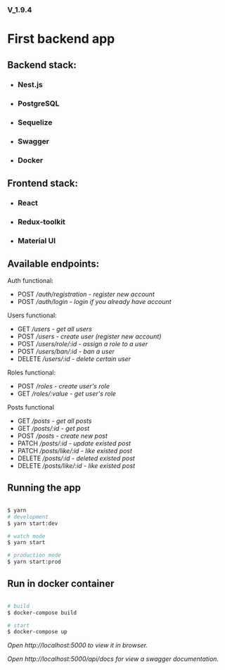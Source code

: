 ### V_1.9.4

# First backend app


## Backend stack:
* ### Nest.js
* ### PostgreSQL
* ### Sequelize
* ### Swagger
* ### Docker


## Frontend stack:
* ### React
* ### Redux-toolkit
* ### Material UI


## Available endpoints:


Auth functional:
- POST */auth/registration - register new account*
- POST */auth/login - login if you already have account*

Users functional:
- GET */users - get all users*
- POST */users - create user (register new account)*
- POST */users/role/:id - assign a role to a user*
- POST */users/ban/:id - ban a user*
- DELETE */users/:id - delete certain user*

Roles functional:
- POST */roles - create user's role*
- GET */roles/:value - get user's role*


Posts functional
- GET */posts - get all posts*
- GET */posts/:id - get post*
- POST */posts - create new post*
- PATCH */posts/:id - update existed post*
- PATCH */posts/like/:id - like existed post*
- DELETE */posts/:id - deleted existed post*
- DELETE */posts/like/:id - like existed post*



## Running the app

```bash

$ yarn
# development
$ yarn start:dev

# watch mode
$ yarn start

# production mode
$ yarn start:prod
```

## Run in docker container

```bash

# build
$ docker-compose build

# start
$ docker-compose up

```

*Open http://localhost:5000 to view it in browser.*

*Open *http://localhost:5000/api/docs* for view a swagger documentation.*
